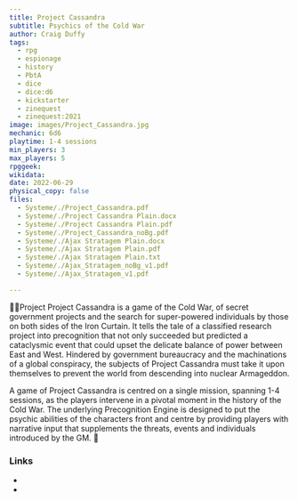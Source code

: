 ```yaml
---
title: Project Cassandra
subtitle: Psychics of the Cold War
author: Craig Duffy
tags:
  - rpg
  - espionage
  - history
  - PbtA
  - dice
  - dice:d6
  - kickstarter
  - zinequest
  - zinequest:2021
image: images/Project_Cassandra.jpg
mechanic: 6d6
playtime: 1-4 sessions
min_players: 3
max_players: 5
rpggeek:
wikidata:
date: 2022-06-29
physical_copy: false
files:
  - Systeme/./Project_Cassandra.pdf
  - Systeme/./Project Cassandra Plain.docx
  - Systeme/./Project Cassandra Plain.pdf
  - Systeme/./Project_Cassandra_noBg.pdf 
  - Systeme/./Ajax Stratagem Plain.docx
  - Systeme/./Ajax Stratagem Plain.pdf
  - Systeme/./Ajax Stratagem Plain.txt
  - Systeme/./Ajax_Stratagem_noBg_v1.pdf
  - Systeme/./Ajax_Stratagem_v1.pdf

---
```


<!-- Excerpt Start -->
Project
Project Cassandra is a game of the Cold War, of secret
government projects and the search for super-powered
individuals by those on both sides of the Iron Curtain.
It tells the tale of a classified research project into
precognition that not only succeeded but predicted a
cataclysmic event that could upset the delicate balance
of power between East and West. Hindered by government
bureaucracy and the machinations of a global conspiracy,
the subjects of Project Cassandra must take it upon
themselves to prevent the world from descending into
nuclear Armageddon.

A game of Project Cassandra is centred on a single
mission, spanning 1-4 sessions, as the players intervene
in a pivotal moment in the history of the Cold War. The
underlying Precognition Engine is designed to put the
psychic abilities of the characters front and centre by
providing players with narrative input that supplements
the threats, events and individuals introduced by the GM.

<!-- Excerpt End -->

### Links

- 
-
